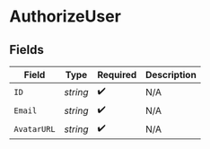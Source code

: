 # AuthorizeUser


## Fields

| Field              | Type               | Required           | Description        |
| ------------------ | ------------------ | ------------------ | ------------------ |
| `ID`               | *string*           | :heavy_check_mark: | N/A                |
| `Email`            | *string*           | :heavy_check_mark: | N/A                |
| `AvatarURL`        | *string*           | :heavy_check_mark: | N/A                |